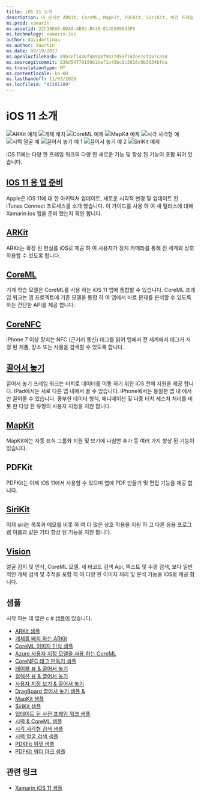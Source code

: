 ```yaml
---
title: iOS 11 소개
description: 이 문서는 ARKit, CoreML, MapKit, PDFKit, SiriKit, 비전 프레임 워크 등을 비롯 한 iOS 11의 기능을 설명 하는 다양 한 가이드에 연결 됩니다.
ms.prod: xamarin
ms.assetid: 22C38EA6-6DA9-4B92-B41B-814E589033F6
ms.technology: xamarin-ios
author: davidortinau
ms.author: daortin
ms.date: 09/19/2017
ms.openlocfilehash: 09b3ef1446f489b8f9077d59f74fee7cf157ca50
ms.sourcegitcommit: 836d54779190b1bef1b43bc0c2016c9b3034bfda
ms.translationtype: MT
ms.contentlocale: ko-KR
ms.lasthandoff: 11/03/2020
ms.locfileid: "93281289"
---
```

# <a name="introduction-to-ios-11"></a>iOS 11 소개

![ARKit 예제](images/arkit.png) ![개체 배치](images/arkit2.png) ![CoreML 예제](images/coreml.png) ![MapKit 예제](images/mapkit.png) ![시각 사각형 예](images/vision1.png) ![시력 얼굴 예](images/vision2.png) ![끌어서 놓기 예 1](images/drag-drop.png) ![끌어서 놓기 예 2](images/drag-drop2.png) ![SiriKit 예제](images/sirikit.png)

iOS 11에는 다양 한 프레임 워크의 다양 한 새로운 기능 및 향상 된 기능이 포함 되어 있습니다.

## <a name="preparing-your-app-for-ios-11"></a>[IOS 11 용 앱 준비](updating-your-app/index.md)

Apple은 iOS 11에 대 한 아키텍처 업데이트, 새로운 시각적 변경 및 업데이트 된 iTunes Connect 프로세스를 소개 했습니다. 이 가이드를 사용 하 여 새 릴리스에 대해 Xamarin.ios 앱을 준비 했는지 확인 합니다.

## <a name="arkit"></a>[ARKit](arkit/index.md)

ARKit는 확장 된 현실를 iOS로 제공 하 여 사용자가 장치 카메라를 통해 전 세계와 상호 작용할 수 있도록 합니다.

## <a name="coreml"></a>[CoreML](coreml.md)

기계 학습 모델은 CoreML를 사용 하는 iOS 11 앱에 통합할 수 있습니다. CoreML 프레임 워크는 앱 프로젝트에 기존 모델을 통합 하 여 앱에서 바로 문제를 분석할 수 있도록 하는 간단한 API를 제공 합니다.

## <a name="corenfc"></a>[CoreNFC](corenfc.md)

iPhone 7 이상 장치는 NFC (근거리 통신) 태그를 읽어 앱에서 전 세계에서 태그가 지정 된 제품, 장소 또는 사물을 검색할 수 있도록 합니다.

## <a name="drag-and-drop"></a>[끌어서 놓기](drag-and-drop.md)

끌어서 놓기 프레임 워크는 터치로 데이터를 이동 하기 위한 iOS 전체 지원을 제공 합니다. IPad에서는 서로 다른 앱 내에서 끌 수 있습니다. iPhone에서는 동일한 앱 내 에서만 끌어올 수 있습니다. 풍부한 데이터 형식, 애니메이션 및 다중 터치 제스처 처리를 비롯 한 다양 한 유형의 사용자 지정을 지원 합니다.

## <a name="mapkit"></a>[MapKit](mapkit.md)

MapKit에는 자동 표식 그룹화 지원 및 보기에 나침반 추가 등 여러 가지 향상 된 기능이 있습니다.

## <a name="pdfkit"></a>PDFKit

PDFKit는 이제 iOS 11에서 사용할 수 있으며 앱에 PDF 만들기 및 편집 기능을 제공 합니다.

## <a name="sirikit"></a>[SiriKit](sirikit.md)

이제 siri는 목록과 메모를 비롯 하 여 더 많은 상호 작용을 지원 하 고 다른 응용 프로그램 이름과 같은 기타 향상 된 기능을 지원 합니다.

## <a name="vision"></a>[Vision](vision.md)

얼굴 감지 및 인식, CoreML 모델, 새 바코드 검색 Api, 텍스트 및 수평 검색, 보다 일반적인 개체 검색 및 추적을 포함 하 여 다양 한 이미지 처리 및 분석 기능을 iOS로 제공 합니다.

## <a name="samples"></a>샘플

시작 하는 데 많은 c # [샘플이](/samples/browse/?products=xamarin&term=Xamarin.iOS%2biOS11) 있습니다.

- [ARKit 샘플](/samples/xamarin/ios-samples/ios11-arkitsample)
- [개체를 배치 하는 ARKit](/samples/xamarin/ios-samples/ios11-arkitplacingobjects)
- [CoreML 이미지 인식 샘플](/samples/xamarin/ios-samples/ios11-coremlimagerecognition)
- [Azure 사용자 지정 모델을 사용 하는 CoreML](/samples/xamarin/ios-samples/ios11-coremlazuremodel)
- [CoreNFC 태그 판독기 샘플](/samples/xamarin/ios-samples/ios11-nfctagreader)
- [테이블 뷰 & 끌어서 놓기](/samples/xamarin/ios-samples/ios11-draganddroptableview)
- [컬렉션 뷰 & 끌어서 놓기](/samples/xamarin/ios-samples/ios11-draganddropcollectionview)
- [사용자 지정 보기 & 끌어서 놓기](/samples/xamarin/ios-samples/ios11-draganddropcustomview)
- [DragBoard 끌어서 놓기 샘플 &](/samples/xamarin/ios-samples/ios11-draganddropdragboard)
- [MapKit 샘플](/samples/xamarin/ios-samples/ios11-mapkitsample)
- [SiriKit 샘플](/samples/xamarin/ios-samples/ios11-sirikitsample)
- [업데이트 된 사진 프레임 워크 샘플](/samples/xamarin/ios-samples/ios11-samplephotoapp)
- [시력 & CoreML 샘플](/samples/xamarin/ios-samples/ios11-coremlvision)
- [시각 사각형 검색 샘플](/samples/xamarin/ios-samples/ios11-visionrectangles/)
- [시력 얼굴 검색 샘플](/samples/xamarin/ios-samples/ios11-visionfaces)
- [PDKFit 위젯 샘플](/samples/xamarin/ios-samples/ios11-pdfannotationwidgetsadvanced)
- [PDFKit 워터 마크 샘플](/samples/xamarin/ios-samples/ios11-pdfdocumentwatermark)

## <a name="related-links"></a>관련 링크

- [Xamarin iOS 11 샘플](/samples/browse/?products=xamarin&term=Xamarin.iOS%2biOS11)
